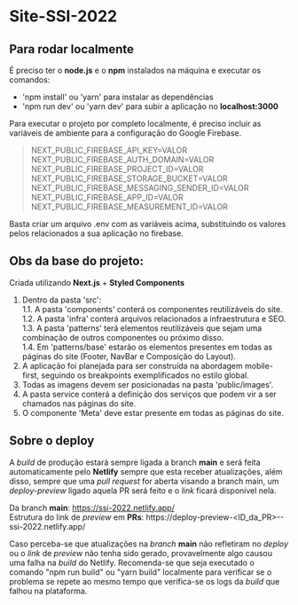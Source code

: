 # Site-SSI-2022

## Para rodar localmente

É preciso ter o **node.js** e o **npm** instalados na máquina e executar os comandos:

* 'npm install' ou 'yarn' para instalar as dependências
* 'npm run dev' ou 'yarn dev' para subir a aplicação no **localhost:3000**

Para executar o projeto por completo localmente, é preciso incluir as variáveis de ambiente para a configuração do Google Firebase.

> NEXT_PUBLIC_FIREBASE_API_KEY=VALOR <br>
> NEXT_PUBLIC_FIREBASE_AUTH_DOMAIN=VALOR <br>
> NEXT_PUBLIC_FIREBASE_PROJECT_ID=VALOR <br>
> NEXT_PUBLIC_FIREBASE_STORAGE_BUCKET=VALOR <br>
> NEXT_PUBLIC_FIREBASE_MESSAGING_SENDER_ID=VALOR <br>
> NEXT_PUBLIC_FIREBASE_APP_ID=VALOR <br>
> NEXT_PUBLIC_FIREBASE_MEASUREMENT_ID=VALOR <br>

Basta criar um arquivo .env com as variáveis acima, substituindo os valores pelos relacionados a sua aplicação no firebase.

## Obs da base do projeto:

Criada utilizando **Next.js** + **Styled Components**

1. Dentro da pasta 'src':  <br />
  1.1. A pasta 'components' conterá os componentes reutilizáveis do site.  <br />
  1.2. A pasta 'infra' conterá arquivos relacionados a infraestrutura e SEO.  <br />
  1.3. A pasta 'patterns' terá elementos reutilizáveis que sejam uma combinação de outros componentes ou próximo disso.  <br />
  1.4. Em 'patterns/base' estarão os elementos presentes em todas as páginas do site (Footer, NavBar e Composição do Layout).  <br />  
2. A aplicação foi planejada para ser construída na abordagem mobile-first, seguindo os breakpoints exemplificados no estilo global. 
3. Todas as imagens devem ser posicionadas na pasta 'public/images'. 
4. A pasta service conterá a definição dos serviços que podem vir a ser chamados nas páginas do site. 
5. O componente 'Meta' deve estar presente em todas as páginas do site. 

## Sobre o deploy

A *build* de produção estará sempre ligada a branch **main** e será feita automaticamente pelo **Netlify** sempre que esta receber atualizações, além disso, sempre que uma *pull request* for aberta visando a branch main, um *deploy-preview* ligado aquela PR será feito e o *link* ficará disponível nela. 

Da branch **main**: https://ssi-2022.netlify.app/ <br />
Estrutura do link de *preview* em **PRs**: https://deploy-preview-<ID_da_PR>--ssi-2022.netlify.app/

Caso perceba-se que atualizações na *branch* **main** não refletiram no *deploy* ou o *link* de *preview* não tenha sido gerado, provavelmente algo causou uma falha na *build* do Netlify. Recomenda-se que seja executado o comando "npm run build" ou "yarn build" localmente para verificar se o problema se repete ao mesmo tempo que verifica-se os logs da *build* que falhou na plataforma. 

